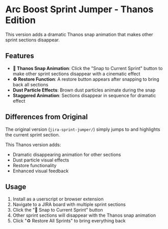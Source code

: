 # Arc Boost Sprint Jumper - Thanos Edition

This version adds a dramatic Thanos snap animation that makes other sprint sections disappear.

## Features

- **🫰 Thanos Snap Animation**: Click the "Snap to Current Sprint" button to make other sprint sections disappear with a cinematic effect
- **♻️ Restore Function**: A restore button appears after snapping to bring back all sections
- **Dust Particle Effects**: Brown dust particles animate during the snap
- **Staggered Animation**: Sections disappear in sequence for dramatic effect

## Differences from Original

The original version (`jira-sprint-jumper/`) simply jumps to and highlights the current sprint section.

This Thanos version adds:
- Dramatic disappearing animation for other sections
- Dust particle visual effects
- Restore functionality
- Enhanced visual feedback

## Usage

1. Install as a userscript or browser extension
2. Navigate to a JIRA board with multiple sprint sections
3. Click the "🫰 Snap to Current Sprint" button
4. Other sprint sections will disappear with the Thanos snap animation
5. Click "♻️ Restore All Sprints" to bring everything back